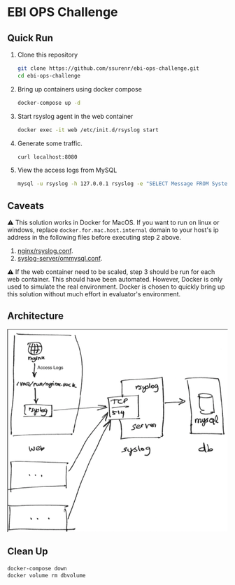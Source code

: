 # EBI OPS Challenge

## Quick Run
1. Clone this repository
    ```bash
    git clone https://github.com/ssurenr/ebi-ops-challenge.git
    cd ebi-ops-challenge
    ```
2. Bring up containers using docker compose
    ```bash
    docker-compose up -d
    ```
3. Start rsyslog agent in the web container
    ```bash
    docker exec -it web /etc/init.d/rsyslog start
    ```
4. Generate some traffic.
    ```bash
    curl localhost:8080
    ```
5. View the access logs from MySQL
    ```bash
    mysql -u rsyslog -h 127.0.0.1 rsyslog -e "SELECT Message FROM SystemEvents;" -prsyslog
    ```

## Caveats
:warning: This solution works in Docker for MacOS. If you want to run on linux or windows, replace `docker.for.mac.host.internal` domain to your host's ip address in the following files before executing step 2 above.
1. [nginx/rsyslog.conf](nginx/rsyslog.conf).  
2. [syslog-server/ommysql.conf](syslog-server/ommysql.conf).  

:warning: If the web container need to be scaled, step 3 should be run for each web container. This should have been automated. However, Docker is only used to simulate the real environment. Docker is chosen to quickly bring up this solution without much effort in evaluator's environment.

## Architecture
![Architecture Diagram](architecture.png)


## Clean Up
```bash
docker-compose down
docker volume rm dbvolume
```
